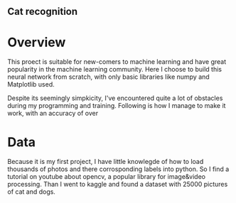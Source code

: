 ## Cat recognition

# Overview

This proect is suitable for new-comers to machine learning and have great popularity in the machine learning community. Here I choose to build this neural network from scratch, with only basic libraries like numpy and Matplotlib used. 

Despite its seemingly simpkicity, I've encountered quite a lot of obstacles during my programming and training. Following is how I manage to make it work, with an accuracy of over

# Data

Because it is my first project, I have little knowlegde of how to load thousands of photos and there corrosponding labels into python. So I find a tutorial on youtube about opencv, a popular library for image&video processing. Than I went to kaggle and found a dataset with 25000 pictures of cat and dogs.
